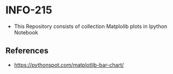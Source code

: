 # INFO-215
* This Repository consists of collection Matplolib plots in Ipython Notebook


                             
## References 

* https://pythonspot.com/matplotlib-bar-chart/
